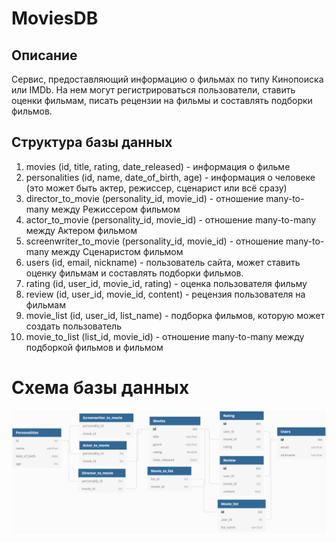 # MoviesDB

## Описание
Сервис, предоставляющий информацию о фильмах по типу Кинопоиска или IMDb. На нем могут регистрироваться пользователи, ставить оценки фильмам, писать рецензии на фильмы и составлять подборки фильмов.
## Структура базы данных
1. movies (id, title, rating, date_released) - информация о фильме
2. personalities (id, name, date_of_birth, age) - информация о человеке (это может быть актер, режиссер, сценарист или всё сразу)
3. director_to_movie (personality_id, movie_id) - отношение many-to-many между Режиссером фильмом
4. actor_to_movie (personality_id, movie_id) - отношение many-to-many между Актером фильмом
5. screenwriter_to_movie (personality_id, movie_id) - отношение many-to-many между Сценаристом фильмом
6. users (id, email, nickname) - пользователь сайта, может ставить оценку фильмам и составлять подборки фильмов.
7. rating (id, user_id, movie_id, rating) - оценка пользователя фильму
8. review (id, user_id, movie_id, content) - рецензия пользователя на фильмам
9. movie_list (id, user_id, list_name) - подборка фильмов, которую может создать пользователь
10. movie_to_list (list_id, movie_id) - отношение many-to-many между подборкой фильмов и фильмом

# Схема базы данных

![schema](./bd_schema.png)

